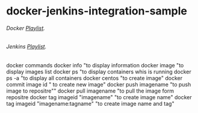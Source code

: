# docker-jenkins-integration-sample

###### Docker [Playlist](https://www.youtube.com/watch?v=Tg2krHXHzBc&list=PLVz2XdJiJQxzMiFDnwxUDxmuZQU3igcBb).
###### Jenkins [Playlist](https://www.youtube.com/watch?v=Nw3UohhcPO0&list=PLVz2XdJiJQxwS0BZUHX34ocLTJtRGSQzN).
docker commands
docker info "to display information
docker image "to display images list
docker ps "to display containers whis is running
docker ps -a "to display all containers
docker centos "to create image"
docker commit image id " to create new image"
docker push imagename "to push image to repositre""
docker pull imagename "to pull the image form repositre 
docker tag imageid "imagename" "to create image name"
docker tag imageid "imagename:tagname" "to create image name and tag"
